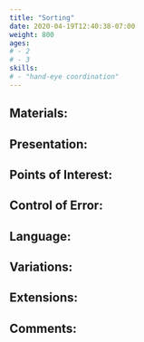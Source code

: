```yaml
---
title: "Sorting"
date: 2020-04-19T12:40:38-07:00
weight: 800
ages:
# - 2
# - 3
skills:
# - "hand-eye coordination"
---
```


## Materials:

## Presentation:

## Points of Interest:

## Control of Error:

## Language:

## Variations:

## Extensions:

## Comments:
